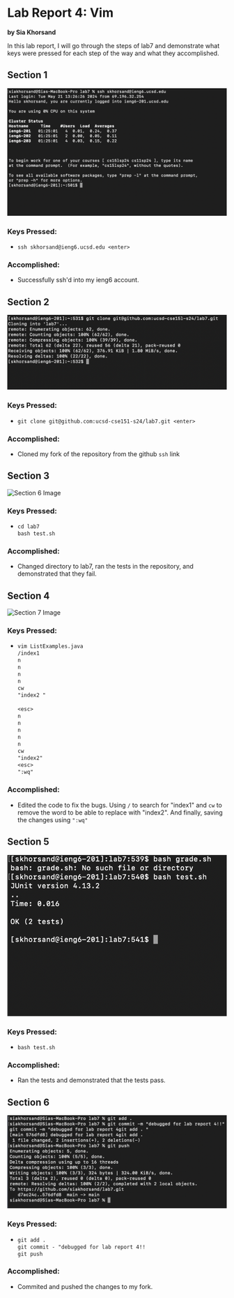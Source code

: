 # Lab Report 4: Vim

**by Sia Khorsand**

In this lab report, I will go through the steps of lab7 and demonstrate what keys were pressed for each step of the way and what they accomplished.


## Section 1

![Section 4 Image](4.png)

### Keys Pressed:

- ```ssh skhorsand@ieng6.ucsd.edu <enter>```

### Accomplished:

- Successfully ssh'd into my ieng6 account. 

## Section 2

![Section 5 Image](5.png)

### Keys Pressed:

- ```
  git clone git@github.com:ucsd-cse151-s24/lab7.git <enter>
  ``` 

### Accomplished:

- Cloned my fork of the repository from the github `ssh` link

## Section 3

![Section 6 Image](6.png)

### Keys Pressed:

- ```
  cd lab7
  bash test.sh

### Accomplished:

- Changed directory to lab7, ran the tests in the repository, and demonstrated that they fail.

  
## Section 4

![Section 7 Image](7.png)

### Keys Pressed:

- ```
  vim ListExamples.java
  /index1
  n
  n
  n
  n
  cw
  "index2 "
  
  <esc>
  n
  n
  n
  n
  n
  cw
  "index2"
  <esc>
  ":wq"
  ```
### Accomplished:

- Edited the code to fix the bugs. Using `/` to search for "index1" and `cw` to remove the word to be able to replace with "index2". And finally, saving the changes using `":wq"`

## Section 5

![Section 8 Image](8.png)

### Keys Pressed:

- `bash test.sh`

### Accomplished:

- Ran the tests and demonstrated that the tests pass. 

## Section 6

![Section 9 Image](9.png)

### Keys Pressed:

- ```
  git add .
  git commit - "debugged for lab report 4!!
  git push
  ```

  

### Accomplished:

- Commited and pushed the changes to my fork. 
